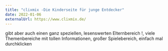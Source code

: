 ```yaml
---
title: "clixmix -Die Kinderseite für junge Entdecker"
date: 2022-01-06
externalUrl: https://www.clixmix.de/
---
```


gibt aber auch einen ganz speziellen, lesenswerten Elternbereich !, viele Themenbereiche mit tollen Informationen, großer Spielebereich, einfach mal durchklicken